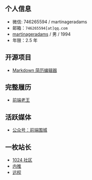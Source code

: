 ## 个人信息
* 微信: 746265594 / martinageradams
* 邮箱：`746265594[at]qq.com`
* [martinageradams](https://github.com/martinageradams/martinageradams) / 男 / 1994
* 年限：2.5 年

## 开源项目
* [Markdown 简历编辑器](https://github.com/1024-cool/MartinResume)

## 完整履历
- [前端老王](https://github.com/martinageradams/cv)

## 活跃媒体
- [公众号：前端围城](https://open.weixin.qq.com/qr/code?username=gh_11f860dcf461)
## 一枚站长
- [1024 社区](https://www.1024.cool)
- [内推](https://www.neitui.app)
- [远程](https://www.yuancheng.works)
